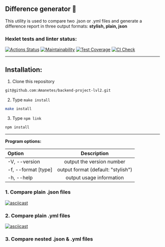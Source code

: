 ## Difference generator 📲

This utility is used to compare two .json or .yml files and generate a difference report in three output formats: **stylish, plain, json**

### Hexlet tests and linter status:
[![Actions Status](https://github.com/Amanetes/backend-project-lvl2/workflows/hexlet-check/badge.svg)](https://github.com/Amanetes/backend-project-lvl2/actions)
[![Maintainability](https://api.codeclimate.com/v1/badges/34d105550fcd4ba59d1f/maintainability)](https://codeclimate.com/github/Amanetes/backend-project-lvl2/maintainability)
[![Test Coverage](https://api.codeclimate.com/v1/badges/34d105550fcd4ba59d1f/test_coverage)](https://codeclimate.com/github/Amanetes/backend-project-lvl2/test_coverage)
[![CI Check](https://github.com/Amanetes/backend-project-lvl2/actions/workflows/main.yml/badge.svg)](https://github.com/Amanetes/backend-project-lvl2/actions/workflows/main.yml)

____

## Installation:

1. Clone this repository 
```bash
git@github.com:Amanetes/backend-project-lvl2.git
```
2. Type `make install` 
```bash
make install
```
3. Type `npm link`
```bash
npm install
```
____

**Program options:**

| Option |Description|
| :--- |:----:|
| -V, --version | output the version number|
| -f, --format [type] |output format (default: "stylish")|
| -h, --help |output usage information|

### 1. Compare plain .json files
[![asciicast](https://asciinema.org/a/VEuUksFXBYQgBiWwpCh9Cx9Bi.svg)](https://asciinema.org/a/VEuUksFXBYQgBiWwpCh9Cx9Bi)
### 2. Compare plain .yml files
[![asciicast](https://asciinema.org/a/F5n0Tkvd6LVpmYw2ZAqE0ShXO.svg)](https://asciinema.org/a/F5n0Tkvd6LVpmYw2ZAqE0ShXO)
### 3. Compare nested .json & .yml files

